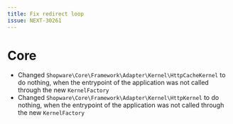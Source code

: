 ```yaml
---
title: Fix redirect loop
issue: NEXT-30261
---
```


# Core

* Changed `Shopware\Core\Framework\Adapter\Kernel\HttpCacheKernel` to do nothing, when the entrypoint of the application was not called through the new `KernelFactory`
* Changed `Shopware\Core\Framework\Adapter\Kernel\HttpKernel` to do nothing, when the entrypoint of the application was not called through the new `KernelFactory`
